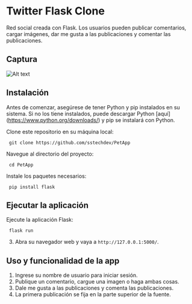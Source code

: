 # 
# Twitter Flask Clone

Red social creada con Flask. Los usuarios pueden publicar comentarios, cargar imágenes, dar me gusta a las publicaciones y comentar las publicaciones.

## Captura
![Alt text](static/uploads/CapturaPawPal.jpeg)

## Instalación

Antes de comenzar, asegúrese de tener Python y pip instalados en su sistema. Si no los tiene instalados, puede descargar Python [aquí] (https://www.python.org/downloads/) y pip se instalará con Python.

Clone este repositorio en su máquina local:

     
     git clone https://github.com/sstechdev/PetApp
     

Navegue al directorio del proyecto:

     
     cd PetApp
     

Instale los paquetes necesarios:

     
     pip install flask
     


## Ejecutar la aplicación

Ejecute la aplicación Flask:

     
     flask run
     

3. Abra su navegador web y vaya a `http://127.0.0.1:5000/`.

## Uso y funcionalidad de la app

1. Ingrese su nombre de usuario para iniciar sesión.
2. Publique un comentario, cargue una imagen o haga ambas cosas.
3. Dale me gusta a las publicaciones y comenta las publicaciones.
4. La primera publicación se fija en la parte superior de la fuente.

